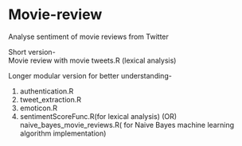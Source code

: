 # Movie-review  

Analyse sentiment of movie reviews from Twitter 

Short version-  
Movie review with movie tweets.R (lexical analysis)    

Longer modular version for better understanding-  
1. authentication.R  
2. tweet_extraction.R  
2. emoticon.R  
3. sentimentScoreFunc.R(for lexical analysis) (OR)  
   naive_bayes_movie_reviews.R( for Naive Bayes machine learning algorithm implementation)  
